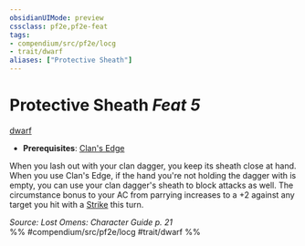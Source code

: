 ```yaml
---
obsidianUIMode: preview
cssclass: pf2e,pf2e-feat
tags:
- compendium/src/pf2e/locg
- trait/dwarf
aliases: ["Protective Sheath"]
---
```

# Protective Sheath  *Feat 5*  
[dwarf](../../rules/traits/dwarf.md)  

- **Prerequisites**: [Clan's Edge](clans-edge-locg.md)

When you lash out with your clan dagger, you keep its sheath close at hand. When you use Clan's Edge, if the hand you're not holding the dagger with is empty, you can use your clan dagger's sheath to block attacks as well. The circumstance bonus to your AC from parrying increases to a +2 against any target you hit with a [Strike](../../rules/actions/strike.md) this turn.

*Source: Lost Omens: Character Guide p. 21*  
%% #compendium/src/pf2e/locg #trait/dwarf %%